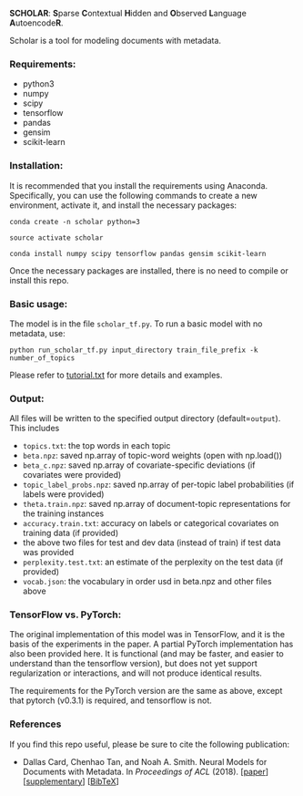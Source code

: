 **SCHOLAR**: **S**parse **C**ontextual **H**idden and **O**bserved **L**anguage **A**utoencode**R**.

Scholar is a tool for modeling documents with metadata. 


### Requirements:

- python3
- numpy
- scipy
- tensorflow
- pandas
- gensim
- scikit-learn


### Installation:

It is recommended that you install the requirements using Anaconda. Specifically, you can use the following commands to create a new environment, activate it, and install the necessary packages:

`conda create -n scholar python=3`

`source activate scholar`

`conda install numpy scipy tensorflow pandas gensim scikit-learn`

Once the necessary packages are installed, there is no need to compile or install this repo.


### Basic usage:

The model is in the file `scholar_tf.py`. To run a basic model with no metadata, use:

`python run_scholar_tf.py input_directory train_file_prefix -k number_of_topics`

Please refer to [tutorial.txt](https://github.com/dallascard/scholar/blob/master/tutorial.txt) for more details and examples.


### Output:

All files will be written to the specified output directory (default=`output`). This includes

- `topics.txt`: the top words in each topic
- `beta.npz`: saved np.array of topic-word weights (open with np.load())
- `beta_c.npz`: saved np.array of covariate-specific deviations (if covariates were provided)
- `topic_label_probs.npz`: saved np.array of per-topic label probabilities (if labels were provided)
- `theta.train.npz`: saved np.array of document-topic representations for the training instances
- `accuracy.train.txt`: accuracy on labels or categorical covariates on training data (if provided)
- the above two files for test and dev data (instead of train) if test data was provided
- `perplexity.test.txt`: an estimate of the perplexity on the test data (if provided)
- `vocab.json`: the vocabulary in order usd in beta.npz and other files above


### TensorFlow vs. PyTorch:

The original implementation of this model was in TensorFlow, and it is the basis of the experiments in the paper. A partial PyTorch implementation has also been provided here. It is functional (and may be faster, and easier to understand than the tensorflow version), but does not yet support regularization or interactions, and will not produce identical results.

The requirements for the PyTorch version are the same as above, except that pytorch (v0.3.1) is required, and tensorflow is not.


### References

If you find this repo useful, please be sure to cite the following publication:

* Dallas Card, Chenhao Tan, and Noah A. Smith. Neural Models for Documents with Metadata. In *Proceedings of ACL* (2018). [[paper](https://www.cs.cmu.edu/~dcard/resources/ACL_2018_paper.pdf)] [[supplementary](https://www.cs.cmu.edu/~dcard/resources/ACL_2018_supplementary.pdf)] [[BibTeX](https://github.com/dallascard/scholar/blob/master/scholar.bib)]

